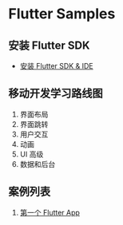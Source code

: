 # Flutter Samples

## 安装 Flutter SDK

- [安装 Flutter SDK & IDE](./docs/install-flutter-sdk.md)

## 移动开发学习路线图

1. 界面布局
2. 界面跳转
3. 用户交互
4. 动画
5. UI 高级
6. 数据和后台

## 案例列表

1. [第一个 Flutter App](./docs/the-first-flutter-app.md)
